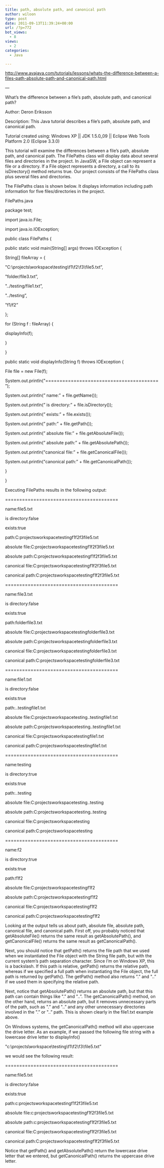```yaml
---
title: path, absolute path, and canonical path
author: wiloon
type: post
date: 2011-09-13T11:39:24+00:00
url: /?p=772
bot_views:
  - 8
views:
  - 2
categories:
  - Java

---
```

http://www.avajava.com/tutorials/lessons/whats-the-difference-between-a-files-path-absolute-path-and-canonical-path.html
  
&#8212;
  
What&#8217;s the difference between a file&#8217;s path, absolute path, and canonical path?
  
Author: Deron Eriksson
  
Description: This Java tutorial describes a file&#8217;s path, absolute path, and canonical path.
  
Tutorial created using: Windows XP || JDK 1.5.0_09 || Eclipse Web Tools Platform 2.0 (Eclipse 3.3.0)

This tutorial will examine the differences between a file&#8217;s path, absolute path, and canonical path. The FilePaths class will display data about several files and directories in the project. In JavaSW, a File object can represent a file or a directory. If a File object represents a directory, a call to its isDirectory() method returns true. Our project consists of the FilePaths class plus several files and directories.

The FilePaths class is shown below. It displays information including path information for five files/directories in the project.

FilePaths.java

package test;

import java.io.File;
  
import java.io.IOException;

public class FilePaths {

public static void main(String[] args) throws IOException {

String[] fileArray = {
				  
"C:\projects\workspace\testing\f1\f2\f3\file5.txt&#8221;,
				  
"folder/file3.txt&#8221;,
				  
"../testing/file1.txt&#8221;,
				  
"../testing&#8221;,
				  
"f1/f2&#8221;
		  
};

for (String f : fileArray) {
			  
displayInfo(f);
		  
}

}

public static void displayInfo(String f) throws IOException {
		  
File file = new File(f);
		  
System.out.println("========================================&#8221;);
		  
System.out.println(&#8221; name:&#8221; + file.getName());
		  
System.out.println(&#8221; is directory:&#8221; + file.isDirectory());
		  
System.out.println(&#8221; exists:&#8221; + file.exists());
		  
System.out.println(&#8221; path:&#8221; + file.getPath());
		  
System.out.println(&#8221; absolute file:&#8221; + file.getAbsoluteFile());
		  
System.out.println(&#8221; absolute path:&#8221; + file.getAbsolutePath());
		  
System.out.println("canonical file:&#8221; + file.getCanonicalFile());
		  
System.out.println("canonical path:&#8221; + file.getCanonicalPath());
	  
}

}
  
Executing FilePaths results in the following output:

========================================
            
name:file5.txt
    
is directory:false
          
exists:true
            
path:C:projectsworkspacetestingf1f2f3file5.txt
   
absolute file:C:projectsworkspacetestingf1f2f3file5.txt
   
absolute path:C:projectsworkspacetestingf1f2f3file5.txt
  
canonical file:C:projectsworkspacetestingf1f2f3file5.txt
  
canonical path:C:projectsworkspacetestingf1f2f3file5.txt
  
========================================
            
name:file3.txt
    
is directory:false
          
exists:true
            
path:folderfile3.txt
   
absolute file:C:projectsworkspacetestingfolderfile3.txt
   
absolute path:C:projectsworkspacetestingfolderfile3.txt
  
canonical file:C:projectsworkspacetestingfolderfile3.txt
  
canonical path:C:projectsworkspacetestingfolderfile3.txt
  
========================================
            
name:file1.txt
    
is directory:false
          
exists:true
            
path:..testingfile1.txt
   
absolute file:C:projectsworkspacetesting..testingfile1.txt
   
absolute path:C:projectsworkspacetesting..testingfile1.txt
  
canonical file:C:projectsworkspacetestingfile1.txt
  
canonical path:C:projectsworkspacetestingfile1.txt
  
========================================
            
name:testing
    
is directory:true
          
exists:true
            
path:..testing
   
absolute file:C:projectsworkspacetesting..testing
   
absolute path:C:projectsworkspacetesting..testing
  
canonical file:C:projectsworkspacetesting
  
canonical path:C:projectsworkspacetesting
  
========================================
            
name:f2
    
is directory:true
          
exists:true
            
path:f1f2
   
absolute file:C:projectsworkspacetestingf1f2
   
absolute path:C:projectsworkspacetestingf1f2
  
canonical file:C:projectsworkspacetestingf1f2
  
canonical path:C:projectsworkspacetestingf1f2
  
Looking at the output tells us about path, absolute file, absolute path, canonical file, and canonical path. First off, you probably noticed that getAbsoluteFile() returns the same result as getAbsolutePath(), and getCanonicalFile() returns the same result as getCanonicalPath().

Next, you should notice that getPath() returns the file path that we used when we instantiated the File object with the String file path, but with the current system&#8217;s path separation character. Since I&#8217;m on Windows XP, this is a backslash. If this path is relative, getPath() returns the relative path, whereas if we specified a full path when instantiating the File object, the full path is returned by getPath(). The getPath() method also returns ".&#8221; and "..&#8221; if we used them in specifying the relative path.

Next, notice that getAbsolutePath() returns an absolute path, but that this path can contain things like ".&#8221; and "..&#8221;. The getCanonicalPath() method, on the other hand, returns an absolute path, but it removes unnecessary parts of the path, such as ".&#8221; and "..&#8221; and any other unnecessary directories involved in the ".&#8221; or "..&#8221; path. This is shown clearly in the file1.txt example above.

On Windows systems, the getCanonicalPath() method will also uppercase the drive letter. As an example, if we passed the following file string with a lowercase drive letter to displayInfo()

"c:\projects\workspace\testing\f1\f2\f3\file5.txt&#8221;
  
we would see the following result:

========================================
            
name:file5.txt
    
is directory:false
          
exists:true
            
path:c:projectsworkspacetestingf1f2f3file5.txt
   
absolute file:c:projectsworkspacetestingf1f2f3file5.txt
   
absolute path:c:projectsworkspacetestingf1f2f3file5.txt
  
canonical file:C:projectsworkspacetestingf1f2f3file5.txt
  
canonical path:C:projectsworkspacetestingf1f2f3file5.txt
  
Notice that getPath() and getAbsolutePath() return the lowercase drive letter that we entered, but getCanonicalPath() returns the uppercase drive letter.